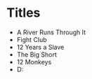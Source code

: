 # Titles

- A River Runs Through It
- Fight Club
- 12 Years a Slave
- The Big Short
- 12 Monkeys
- D: 

